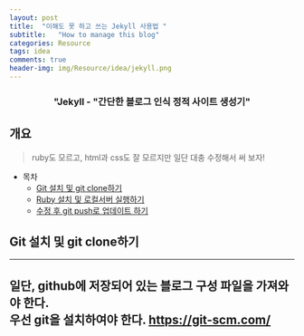 ```yaml
---
layout: post
title:  "이해도 못 하고 쓰는 Jekyll 사용법 "
subtitle:   "How to manage this blog"
categories: Resource
tags: idea
comments: true
header-img: img/Resource/idea/jekyll.png
---
```

### <center>"Jekyll - "간단한 블로그 인식 정적 사이트 생성기"</center>
## 개요
> ruby도 모르고, html과 css도 잘 모르지만 일단 대충 수정해서 써 보자!

- 목차
  - [Git 설치 및 git clone하기](#git-설치-및-git-clone하기)
  - [Ruby 설치 및 로컬서버 실행하기](#)
  - [수정 후 git push로 업데이트 하기](#)


## Git 설치 및 git clone하기
---

일단, github에 저장되어 있는 블로그 구성 파일을 가져와야 한다.  
우선 git을 설치하여야 한다. <https://git-scm.com/>
---
